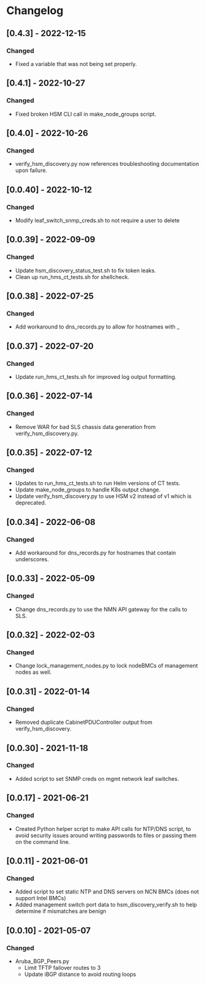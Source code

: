 # Changelog

## [0.4.3] - 2022-12-15
### Changed
- Fixed a variable that was not being set properly.

## [0.4.1] - 2022-10-27
### Changed
- Fixed broken HSM CLI call in make_node_groups script.

## [0.4.0] - 2022-10-26
### Changed
- verify_hsm_discovery.py now references troubleshooting documentation upon failure.

## [0.0.40] - 2022-10-12
### Changed
- Modify leaf_switch_snmp_creds.sh to not require a user to delete

## [0.0.39] - 2022-09-09
### Changed
 - Update hsm_discovery_status_test.sh to fix token leaks.
 - Clean up run_hms_ct_tests.sh for shellcheck.

## [0.0.38] - 2022-07-25
### Changed
 - Add workaround to dns_records.py to allow for hostnames with _

## [0.0.37] - 2022-07-20
### Changed
 - Update run_hms_ct_tests.sh for improved log output formatting.

## [0.0.36] - 2022-07-14
### Changed
 - Remove WAR for bad SLS chassis data generation from verify_hsm_discovery.py.

## [0.0.35] - 2022-07-12
### Changed
 - Updates to run_hms_ct_tests.sh to run Helm versions of CT tests.
 - Update make_node_groups to handle K8s output change.
 - Update verify_hsm_discovery.py to use HSM v2 instead of v1 which is deprecated.

## [0.0.34] - 2022-06-08
### Changed
 - Add workaround for dns_records.py for hostnames that contain underscores.

## [0.0.33] - 2022-05-09
### Changed
 - Change dns_records.py to use the NMN API gateway for the calls to SLS.

## [0.0.32] - 2022-02-03
### Changed
 - Change lock_management_nodes.py to lock nodeBMCs of management nodes as well.

## [0.0.31] - 2022-01-14
### Changed
 - Removed duplicate CabinetPDUController output from verify_hsm_discovery.

## [0.0.30] - 2021-11-18
### Changed
 - Added script to set SNMP creds on mgmt network leaf switches.

## [0.0.17] - 2021-06-21
### Changed
 - Created Python helper script to make API calls for NTP/DNS script, to avoid security issues
   around writing passwords to files or passing them on the command line.

## [0.0.11] - 2021-06-01
### Changed
 - Added script to set static NTP and DNS servers on NCN BMCs (does not support Intel BMCs)
 - Added management switch port data to hsm_discovery_verify.sh to help determine if mismatches are benign

## [0.0.10] - 2021-05-07
### Changed
 - Aruba_BGP_Peers.py
   - Limit TFTP failover routes to 3
   - Update iBGP distance to avoid routing loops
